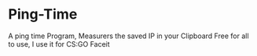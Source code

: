 # Ping-Time
A ping time Program, Measurers the saved IP in your Clipboard
Free for all to use, I use it for CS:GO Faceit
